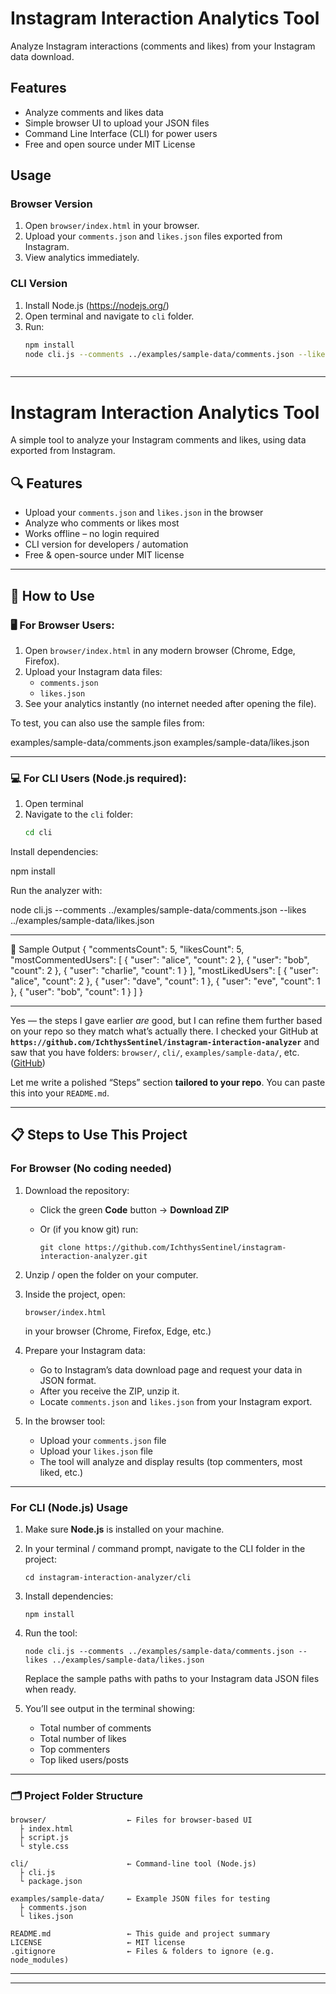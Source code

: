 # Instagram Interaction Analytics Tool

Analyze Instagram interactions (comments and likes) from your Instagram data download.

## Features

- Analyze comments and likes data
- Simple browser UI to upload your JSON files
- Command Line Interface (CLI) for power users
- Free and open source under MIT License

## Usage

### Browser Version

1. Open `browser/index.html` in your browser.
2. Upload your `comments.json` and `likes.json` files exported from Instagram.
3. View analytics immediately.

### CLI Version

1. Install Node.js (https://nodejs.org/)
2. Open terminal and navigate to `cli` folder.
3. Run:
   ```bash
   npm install
   node cli.js --comments ../examples/sample-data/comments.json --likes ../examples/sample-data/likes.json



--------------------------------------------------------------------------------------------------------------------------------------


# Instagram Interaction Analytics Tool

A simple tool to analyze your Instagram comments and likes, using data exported from Instagram.

## 🔍 Features

- Upload your `comments.json` and `likes.json` in the browser
- Analyze who comments or likes most
- Works offline – no login required
- CLI version for developers / automation
- Free & open-source under MIT license

---

## 🚀 How to Use

### 🖥️ For Browser Users:

1. Open `browser/index.html` in any modern browser (Chrome, Edge, Firefox).
2. Upload your Instagram data files:
   - `comments.json`
   - `likes.json`
3. See your analytics instantly (no internet needed after opening the file).

To test, you can also use the sample files from:

examples/sample-data/comments.json
examples/sample-data/likes.json


---

### 💻 For CLI Users (Node.js required):

1. Open terminal
2. Navigate to the `cli` folder:
   ```bash
   cd cli


Install dependencies:

npm install


Run the analyzer with:

node cli.js --comments ../examples/sample-data/comments.json --likes ../examples/sample-data/likes.json


--------------------------------------------------------------------------------------------------------------------------------------


🧪 Sample Output
{
  "commentsCount": 5,
  "likesCount": 5,
  "mostCommentedUsers": [
    { "user": "alice", "count": 2 },
    { "user": "bob", "count": 2 },
    { "user": "charlie", "count": 1 }
  ],
  "mostLikedUsers": [
    { "user": "alice", "count": 2 },
    { "user": "dave", "count": 1 },
    { "user": "eve", "count": 1 },
    { "user": "bob", "count": 1 }
  ]
}


--------------------------------------------------------------------------------------------------------------------------------------

Yes — the steps I gave earlier *are* good, but I can refine them further based on your repo so they match what’s actually there. I checked your GitHub at **`https://github.com/IchthysSentinel/instagram-interaction-analyzer`** and saw that you have folders: `browser/`, `cli/`, `examples/sample-data/`, etc. ([GitHub][1])

Let me write a polished “Steps” section **tailored to your repo**. You can paste this into your `README.md`.

---

## 📋 Steps to Use This Project

### For Browser (No coding needed)

1. Download the repository:

   * Click the green **Code** button → **Download ZIP**
   * Or (if you know git) run:

     ```
     git clone https://github.com/IchthysSentinel/instagram-interaction-analyzer.git
     ```

2. Unzip / open the folder on your computer.

3. Inside the project, open:

   ```
   browser/index.html
   ```

   in your browser (Chrome, Firefox, Edge, etc.)

4. Prepare your Instagram data:

   * Go to Instagram’s data download page and request your data in JSON format.
   * After you receive the ZIP, unzip it.
   * Locate `comments.json` and `likes.json` from your Instagram export.

5. In the browser tool:

   * Upload your `comments.json` file
   * Upload your `likes.json` file
   * The tool will analyze and display results (top commenters, most liked, etc.)

---

### For CLI (Node.js) Usage

1. Make sure **Node.js** is installed on your machine.

2. In your terminal / command prompt, navigate to the CLI folder in the project:

   ```
   cd instagram-interaction-analyzer/cli
   ```

3. Install dependencies:

   ```
   npm install
   ```

4. Run the tool:

   ```
   node cli.js --comments ../examples/sample-data/comments.json --likes ../examples/sample-data/likes.json
   ```

   Replace the sample paths with paths to your Instagram data JSON files when ready.

5. You’ll see output in the terminal showing:

   * Total number of comments
   * Total number of likes
   * Top commenters
   * Top liked users/posts

---

### 🗂️ Project Folder Structure

```
browser/                  ← Files for browser-based UI
  ├ index.html
  ├ script.js
  └ style.css

cli/                      ← Command-line tool (Node.js)
  ├ cli.js
  └ package.json

examples/sample-data/     ← Example JSON files for testing
  ├ comments.json
  └ likes.json

README.md                 ← This guide and project summary
LICENSE                   ← MIT license
.gitignore                ← Files & folders to ignore (e.g. node_modules)
```

---


[1]: https://github.com/IchthysSentinel/instagram-interaction-analyzer "GitHub - IchthysSentinel/instagram-interaction-analyzer: Analyze Instagram interactions (comments, likes) from your data download. A simple tool to analyze your **Instagram Data Download** and get meaningful insights — all while keeping your data private and local."

---



